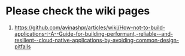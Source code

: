 # Please check the wiki pages

1) https://github.com/avinashpr/articles/wiki/How-not-to-build-applications-:-A--Guide-for-building-performant,-reliable--and-resilient--cloud-native-applications-by-avoiding-common-design-pitfalls
